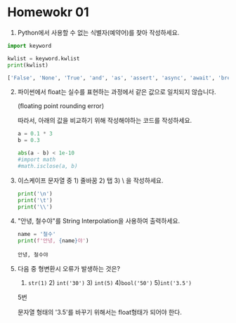 # Homewokr 01

1.  Python에서 사용할 수 없는 식별자(예약어)를 찾아 작성하세요.

   ```python
   import keyword
   
   kwlist = keyword.kwlist
   print(kwlist)
   ```

   ```python
   ['False', 'None', 'True', 'and', 'as', 'assert', 'async', 'await', 'break', 'class', 'continue', 'def', 'del', 'elif', 'else', 'except', 'finally', 'for', 'from', 'global', 'if', 'import', 'in', 'is', 'lambda', 'nonlocal', 'not', 'or', 'pass', 'raise', 'return', 'try', 'while', 'with', 'yield']
   ```

2. 파이썬에서 float는 실수를 표현하는 과정에서 같은 값으로 일치되지 않습니다.

   (floating point rounding error)

   따라서, 아래의 값을 비교하기 위해 작성해야하는 코드를 작성하세요.

   ```python
   a = 0.1 * 3
   b = 0.3
   
   abs(a - b) < 1e-10
   #import math
   #math.isclose(a, b)
   ```

3. 이스케이프 문자열 중 1) 줄바꿈 2) 탭 3) \ 을 작성하세요.

   ```python
   print('\n')
   print('\t')
   print('\\')
   ```

4. "안녕, 철수야"를 String Interpolation을 사용하여 출력하세요.

   ```python
   name = '철수'
   print(f'안녕, {name}야')
   ```

   ```
   안녕, 철수야
   ```

5. 다음 중 형변환시 오류가 발생하는 것은?

   1) `str(1)`		2) `int('30')`		3) `int(5)`		4)`bool('50')`		5)`int('3.5')`

   5번

   문자열 형태의 '3.5'를 바꾸기 위해서는 float형태가 되어야 한다.

   